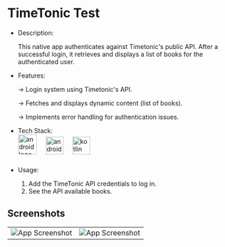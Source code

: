 # TimeTonic Test

<ul>
<li>Description:</li>

This native app authenticates against Timetonic's public API. After a successful login, it retrieves and displays a list of books for the authenticated user.


<li>Features:</li>

-> Login system using Timetonic's API.

-> Fetches and displays dynamic content (list of books).

-> Implements error handling for authentication issues.


<li>Tech Stack:</li>

<div align="left">
  <img src="https://raw.githubusercontent.com/gilbarbara/logos/refs/heads/main/logos/android-icon.svg" height="45" width="42" alt="android logo"  />
  <img width="12" />
  <img src="https://cdn.jsdelivr.net/gh/devicons/devicon/icons/androidstudio/androidstudio-original.svg" height="40" alt="androidstudio logo"  />
  <img width="12" />
  <img src="https://cdn.jsdelivr.net/gh/devicons/devicon/icons/kotlin/kotlin-original.svg" height="40" alt="kotlin logo"  />
  <img width="12" />
</div>


###

###


<li>Usage:</li>

1. Add the TimeTonic API credentials to log in.
2. See the API available books. 


</ul>


## Screenshots

|   |   |
|:--------------:|:---------------:|
| ![App Screenshot](https://assets.zyrosite.com/cdn-cgi/image/format=auto,fit=crop/mk3DXyWBRZCxzX6B/timetonicss1-A3Qpb08rGkFknJ9v.png) | ![App Screenshot](https://assets.zyrosite.com/cdn-cgi/image/format=auto,fit=crop/mk3DXyWBRZCxzX6B/timetonicss2-mk3DoZxGOgfq1reP.png) |
